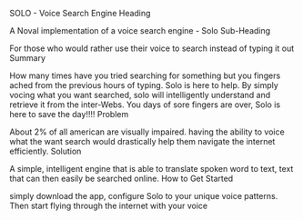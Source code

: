 SOLO - Voice Search Engine
Heading

A Noval implementation of a voice search engine - Solo
Sub-Heading

For those who would rather use their voice to search instead of typing it out
Summary

How many times have you tried searching for something but you fingers ached from the previous hours of typing. Solo is here to help. By simply vocing what you want searched, solo will intelligently understand and retrieve it from the inter-Webs. You days of sore fingers are over, Solo is here to save the day!!!!
Problem

About 2% of all american are visually impaired. having the ability to voice what the want search would drastically help them navigate the internet efficiently.
Solution

A simple, intelligent engine that is able to translate spoken word to text, text that can then easily be searched online.
How to Get Started

simply download the app, configure Solo to your unique voice patterns. Then start flying through the internet with your voice
